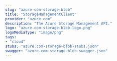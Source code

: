 ```yaml
---
slug: "azure-com-storage-blob"
title: "StorageManagementClient"
provider: "azure.com"
description: "The Azure Storage Management API."
logo: "azure.com-storage-blob-logo.png"
logoMediaType: "image/png"
tags:
- "cloud"
stubs: "azure.com-storage-blob-stubs.json"
swagger: "azure.com-storage-blob-swagger.json"
---
```


